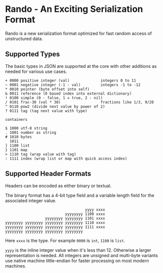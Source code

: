 # Rando - An Exciting Serialization Format

Rando is a new serialization format optimized for fast random access of unstructured data.

## Supported Types

The basic types in JSON are supported at the core with other additions as needed for various use cases.

```
+ 0000 positive integer (val)              integers 0 to 11
~ 0001 negative integer (-1 - val)         integers -1 to -12
* 0010 pointer (byte offset into self)
& 0011 reference (0 based index into external dictionary)
! 0100 simple (0 - false, 1 = true, 2 - nil)
/ 0101 frac-30 (val * 30)                  fractions like 1/3, 9/20
^ 0110 pow2 (divide next value by power of 2)
? 0111 tag (tag next value with type)

containers

$ 1000 utf-8 string
. 1001 number as string
# 1010 bytes
  1011
] 1100 list
} 1101 map
> 1110 tag (wrap value with tag)
: 1111 index (wrap list or map with quick access index)
```

## Supported Header Formats

Headers can be encoded as either binary or textual.

The binary format has a 4-bit type field and a variable length field for the associated integer value.

```
                                    yyyy xxxx
                           yyyyyyyy 1100 xxxx
                  yyyyyyyy yyyyyyyy 1101 xxxx
yyyyyyyy yyyyyyyy yyyyyyyy yyyyyyyy 1110 xxxx
yyyyyyyy yyyyyyyy yyyyyyyy yyyyyyyy 1111 xxxx
yyyyyyyy yyyyyyyy yyyyyyyy yyyyyyyy
```

Here `xxxx` is the type. For example `0000` is `int`, `1100` is `list`.

`yyyy` is the inline integer value when it's less than 12. Otherwise a larger representation is needed. All integers are unsigned and multi-byte variants use native machine little-endian for faster processing on most modern machines.
